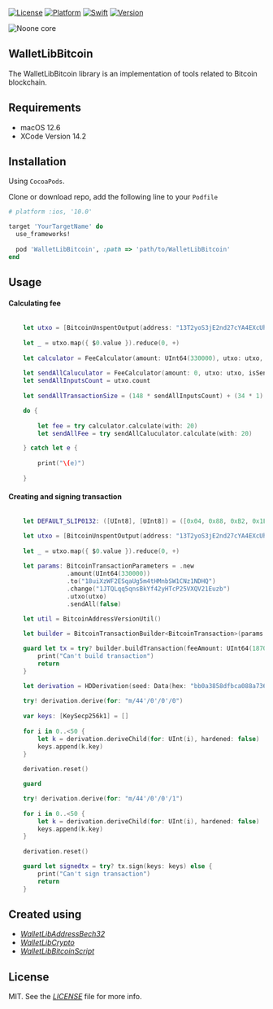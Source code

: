 [![License](https://img.shields.io/badge/license-MIT-black.svg?style=flat)](https://mit-license.org)
[![Platform](https://img.shields.io/badge/platform-ios-blue.svg?style=flat)](https://developer.apple.com/resources/)
[![Swift](https://img.shields.io/badge/swift-5.0-brightgreen.svg)](https://developer.apple.com/resources/)
[![Version](https://img.shields.io/badge/Version-1.0-orange.svg)]()

![Noone core](https://github.com/noonewallet/noone-android-core-crypto/assets/111989613/1f062349-24d4-4824-9c00-b8f2724eca51)

## WalletLibBitcoin

The WalletLibBitcoin library is an implementation of tools related to Bitcoin blockchain.

## Requirements

* macOS 12.6
* XCode Version 14.2

## Installation

Using `CocoaPods`. 

Clone or download repo, add the following line to your `Podfile`

```ruby
# platform :ios, '10.0'

target 'YourTargetName' do
  use_frameworks!
  
  pod 'WalletLibBitcoin', :path => 'path/to/WalletLibBitcoin' 
end
```

## Usage

#### Calculating fee
```swift
            
    let utxo = [BitcoinUnspentOutput(address: "13T2yoS3jE2nd27cYA4EXcUhoTRMfxMHao", value: 16442, outputN: 0, scriptData: Data(hex: "76a9141adcb8050ca62a6132d4aface1fa86c56a36ed9f88ac"), hashData: Data(Data(hex: "e50dc7fa5cc1886be9e7121260fa2d859c31ae77391cc94db1a3e18bc746126a")))]
                
    let _ = utxo.map({ $0.value }).reduce(0, +)
            
    let calculator = FeeCalculator(amount: UInt64(330000), utxo: utxo, isSendAll: false)
            
    let sendAllCaluculator = FeeCalculator(amount: 0, utxo: utxo, isSendAll: true)    
    let sendAllInputsCount = utxo.count
            
    let sendAllTransactionSize = (148 * sendAllInputsCount) + (34 * 1) + 10

    do {
                
        let fee = try calculator.calculate(with: 20)                
        let sendAllFee = try sendAllCaluculator.calculate(with: 20)

    } catch let e {
                
        print("\(e)")
                
    }            

```

#### Creating and signing transaction

```swift

    let DEFAULT_SLIP0132: ([UInt8], [UInt8]) = ([0x04, 0x88, 0xB2, 0x1E], [0x04, 0x88, 0xAD, 0xE4])

    let utxo = [BitcoinUnspentOutput(address: "13T2yoS3jE2nd27cYA4EXcUhoTRMfxMHao", value: 16442, outputN: 0, scriptData: Data(hex: "76a9141adcb8050ca62a6132d4aface1fa86c56a36ed9f88ac"), hashData: Data(Data(hex: "e50dc7fa5cc1886be9e7121260fa2d859c31ae77391cc94db1a3e18bc746126a")))]
                
    let _ = utxo.map({ $0.value }).reduce(0, +)
     
    let params: BitcoinTransactionParameters = .new
                .amount(UInt64(330000))
                .to("18uiXzWF2ESqaUg5m4tHMnbSW1CNz1NDHQ")
                .change("1JTQLqq5qnsBkYf42yHTcP25VXQV21Euzb")
                .utxo(utxo)
                .sendAll(false)
            
    let util = BitcoinAddressVersionUtil()

    let builder = BitcoinTransactionBuilder<BitcoinTransaction>(params: params, settings: .bitcoinDefaults, util: util)

    guard let tx = try? builder.buildTransaction(feeAmount: UInt64(1870)) else {        
        print("Can't build transaction")
        return
    }

    let derivation = HDDerivation(seed: Data(hex: "bb0a3858dfbca088a736663740c7ff884a1a1d28f9efac125b79c9edf551577dc43da97676f0ccc58a82c63ca02d44fddc4b5d57a8302be256ebaa3e9bdfe4bb"), slip0132: DEFAULT_SLIP0132)
            
    try! derivation.derive(for: "m/44'/0'/0'/0")
            
    var keys: [KeySecp256k1] = []
            
    for i in 0..<50 {
        let k = derivation.deriveChild(for: UInt(i), hardened: false)            
        keys.append(k.key)        
    }
            
    derivation.reset()

    guard 

    try! derivation.derive(for: "m/44'/0'/0'/1")
            
    for i in 0..<50 {
        let k = derivation.deriveChild(for: UInt(i), hardened: false)
        keys.append(k.key)                
    }
            
    derivation.reset()

    guard let signedtx = try? tx.sign(keys: keys) else {
        print("Can't sign transaction")
        return
    }

```

## Created using
- [_WalletLibAddressBech32_](https://github.com/noonewallet/wallet-library-address-bech32-ios)
- [_WalletLibCrypto_](https://github.com/noonewallet/wallet-library-crypto-ios)
- [_WalletLibBitcoinScript_](https://github.com/noonewallet/wallet-library-bitcoin-script-ios)



## License

MIT. See the [_LICENSE_](LICENSE) file for more info.
